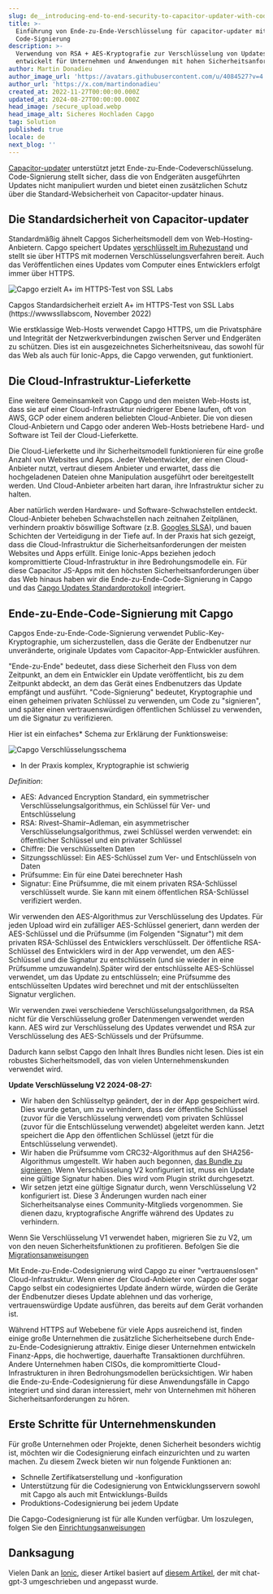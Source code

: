 ```yaml
---
slug: de__introducing-end-to-end-security-to-capacitor-updater-with-code-signing
title: >-
  Einführung von Ende-zu-Ende-Verschlüsselung für capacitor-updater mit
  Code-Signierung
description: >-
  Verwendung von RSA + AES-Kryptografie zur Verschlüsselung von Updates,
  entwickelt für Unternehmen und Anwendungen mit hohen Sicherheitsanforderungen
author: Martin Donadieu
author_image_url: 'https://avatars.githubusercontent.com/u/4084527?v=4'
author_url: 'https://x.com/martindonadieu'
created_at: 2022-11-27T00:00:00.000Z
updated_at: 2024-08-27T00:00:00.000Z
head_image: /secure_upload.webp
head_image_alt: Sicheres Hochladen Capgo
tag: Solution
published: true
locale: de
next_blog: ''
---
```


[Capacitor-updater](https://githubcom/Cap-go/capacitor-updater/) unterstützt jetzt Ende-zu-Ende-Codeverschlüsselung. Code-Signierung stellt sicher, dass die von Endgeräten ausgeführten Updates nicht manipuliert wurden und bietet einen zusätzlichen Schutz über die Standard-Websicherheit von Capacitor-updater hinaus.

## Die Standardsicherheit von Capacitor-updater

Standardmäßig ähnelt Capgos Sicherheitsmodell dem von Web-Hosting-Anbietern. Capgo speichert Updates [verschlüsselt im Ruhezustand](https://cloudgooglecom/docs/security/encryption/default-encryption/) und stellt sie über HTTPS mit modernen Verschlüsselungsverfahren bereit. Auch das Veröffentlichen eines Updates vom Computer eines Entwicklers erfolgt immer über HTTPS.

![Capgo erzielt A+ im HTTPS-Test von SSL Labs](/ssllabs_reportwebp)

Capgos Standardsicherheit erzielt A+ im HTTPS-Test von SSL Labs (https://wwwssllabscom, November 2022)

Wie erstklassige Web-Hosts verwendet Capgo HTTPS, um die Privatsphäre und Integrität der Netzwerkverbindungen zwischen Server und Endgeräten zu schützen. Dies ist ein ausgezeichnetes Sicherheitsniveau, das sowohl für das Web als auch für Ionic-Apps, die Capgo verwenden, gut funktioniert.

## Die Cloud-Infrastruktur-Lieferkette

Eine weitere Gemeinsamkeit von Capgo und den meisten Web-Hosts ist, dass sie auf einer Cloud-Infrastruktur niedrigerer Ebene laufen, oft von AWS, GCP oder einem anderen beliebten Cloud-Anbieter. Die von diesen Cloud-Anbietern und Capgo oder anderen Web-Hosts betriebene Hard- und Software ist Teil der Cloud-Lieferkette.

Die Cloud-Lieferkette und ihr Sicherheitsmodell funktionieren für eine große Anzahl von Websites und Apps. Jeder Webentwickler, der einen Cloud-Anbieter nutzt, vertraut diesem Anbieter und erwartet, dass die hochgeladenen Dateien ohne Manipulation ausgeführt oder bereitgestellt werden. Und Cloud-Anbieter arbeiten hart daran, ihre Infrastruktur sicher zu halten.

Aber natürlich werden Hardware- und Software-Schwachstellen entdeckt. Cloud-Anbieter beheben Schwachstellen nach zeitnahen Zeitplänen, verhindern proaktiv böswillige Software (z.B. [Googles SLSA](https://securitygoogleblogcom/2021/06/introducing-slsa-end-to-end-frameworkhtml/)), und bauen Schichten der Verteidigung in der Tiefe auf. In der Praxis hat sich gezeigt, dass die Cloud-Infrastruktur die Sicherheitsanforderungen der meisten Websites und Apps erfüllt. Einige Ionic-Apps beziehen jedoch kompromittierte Cloud-Infrastruktur in ihre Bedrohungsmodelle ein. Für diese Capacitor JS-Apps mit den höchsten Sicherheitsanforderungen über das Web hinaus haben wir die Ende-zu-Ende-Code-Signierung in Capgo und das [Capgo Updates Standardprotokoll](/docs/self-hosted/auto-update/update-endpoint/) integriert.

## Ende-zu-Ende-Code-Signierung mit Capgo

Capgos Ende-zu-Ende-Code-Signierung verwendet Public-Key-Kryptographie, um sicherzustellen, dass die Geräte der Endbenutzer nur unveränderte, originale Updates vom Capacitor-App-Entwickler ausführen.

"Ende-zu-Ende" bedeutet, dass diese Sicherheit den Fluss von dem Zeitpunkt, an dem ein Entwickler ein Update veröffentlicht, bis zu dem Zeitpunkt abdeckt, an dem das Gerät eines Endbenutzers das Update empfängt und ausführt. "Code-Signierung" bedeutet, Kryptographie und einen geheimen privaten Schlüssel zu verwenden, um Code zu "signieren", und später einen vertrauenswürdigen öffentlichen Schlüssel zu verwenden, um die Signatur zu verifizieren.

Hier ist ein einfaches* Schema zur Erklärung der Funktionsweise:

![Capgo Verschlüsselungsschema](/encryption_flowwebp)

* In der Praxis komplex, Kryptographie ist schwierig

*Definition*:
- AES: Advanced Encryption Standard, ein symmetrischer Verschlüsselungsalgorithmus, ein Schlüssel für Ver- und Entschlüsselung
- RSA: Rivest–Shamir–Adleman, ein asymmetrischer Verschlüsselungsalgorithmus, zwei Schlüssel werden verwendet: ein öffentlicher Schlüssel und ein privater Schlüssel
- Chiffre: Die verschlüsselten Daten
- Sitzungsschlüssel: Ein AES-Schlüssel zum Ver- und Entschlüsseln von Daten
- Prüfsumme: Ein für eine Datei berechneter Hash
- Signatur: Eine Prüfsumme, die mit einem privaten RSA-Schlüssel verschlüsselt wurde. Sie kann mit einem öffentlichen RSA-Schlüssel verifiziert werden.

Wir verwenden den AES-Algorithmus zur Verschlüsselung des Updates. Für jeden Upload wird ein zufälliger AES-Schlüssel generiert, dann werden der AES-Schlüssel und die Prüfsumme (im Folgenden "Signatur") mit dem privaten RSA-Schlüssel des Entwicklers verschlüsselt. Der öffentliche RSA-Schlüssel des Entwicklers wird in der App verwendet, um den AES-Schlüssel und die Signatur zu entschlüsseln (und sie wieder in eine Prüfsumme umzuwandeln).Später wird der entschlüsselte AES-Schlüssel verwendet, um das Update zu entschlüsseln; eine Prüfsumme des entschlüsselten Updates wird berechnet und mit der entschlüsselten Signatur verglichen.

Wir verwenden zwei verschiedene Verschlüsselungsalgorithmen, da RSA nicht für die Verschlüsselung großer Datenmengen verwendet werden kann. AES wird zur Verschlüsselung des Updates verwendet und RSA zur Verschlüsselung des AES-Schlüssels und der Prüfsumme.

Dadurch kann selbst Capgo den Inhalt Ihres Bundles nicht lesen. Dies ist ein robustes Sicherheitsmodell, das von vielen Unternehmenskunden verwendet wird.

**Update Verschlüsselung V2 2024-08-27:**
- Wir haben den Schlüsseltyp geändert, der in der App gespeichert wird. Dies wurde getan, um zu verhindern, dass der öffentliche Schlüssel (zuvor für die Verschlüsselung verwendet) vom privaten Schlüssel (zuvor für die Entschlüsselung verwendet) abgeleitet werden kann. Jetzt speichert die App den öffentlichen Schlüssel (jetzt für die Entschlüsselung verwendet).
- Wir haben die Prüfsumme vom CRC32-Algorithmus auf den SHA256-Algorithmus umgestellt. Wir haben auch begonnen, [das Bundle zu signieren](https://enwikipediaorg/wiki/RSA_(cryptosystem)#Signing_messages). Wenn Verschlüsselung V2 konfiguriert ist, muss ein Update eine gültige Signatur haben. Dies wird vom Plugin strikt durchgesetzt.
- Wir setzen jetzt eine gültige Signatur durch, wenn Verschlüsselung V2 konfiguriert ist.
Diese 3 Änderungen wurden nach einer Sicherheitsanalyse eines Community-Mitglieds vorgenommen. Sie dienen dazu, kryptografische Angriffe während des Updates zu verhindern.

Wenn Sie Verschlüsselung V1 verwendet haben, migrieren Sie zu V2, um von den neuen Sicherheitsfunktionen zu profitieren. Befolgen Sie die [Migrationsanweisungen](/docs/cli/migrations/encryption/)

Mit Ende-zu-Ende-Codesignierung wird Capgo zu einer "vertrauenslosen" Cloud-Infrastruktur. Wenn einer der Cloud-Anbieter von Capgo oder sogar Capgo selbst ein codesigniertes Update ändern würde, würden die Geräte der Endbenutzer dieses Update ablehnen und das vorherige, vertrauenswürdige Update ausführen, das bereits auf dem Gerät vorhanden ist.

Während HTTPS auf Webebene für viele Apps ausreichend ist, finden einige große Unternehmen die zusätzliche Sicherheitsebene durch Ende-zu-Ende-Codesignierung attraktiv. Einige dieser Unternehmen entwickeln Finanz-Apps, die hochwertige, dauerhafte Transaktionen durchführen. Andere Unternehmen haben CISOs, die kompromittierte Cloud-Infrastrukturen in ihren Bedrohungsmodellen berücksichtigen. Wir haben die Ende-zu-Ende-Codesignierung für diese Anwendungsfälle in Capgo integriert und sind daran interessiert, mehr von Unternehmen mit höheren Sicherheitsanforderungen zu hören.

## Erste Schritte für Unternehmenskunden

Für große Unternehmen oder Projekte, denen Sicherheit besonders wichtig ist, möchten wir die Codesignierung einfach einzurichten und zu warten machen. Zu diesem Zweck bieten wir nun folgende Funktionen an:

- Schnelle Zertifikatserstellung und -konfiguration
- Unterstützung für die Codesignierung von Entwicklungsservern sowohl mit Capgo als auch mit Entwicklungs-Builds
- Produktions-Codesignierung bei jedem Update

Die Capgo-Codesignierung ist für alle Kunden verfügbar. Um loszulegen, folgen Sie den [Einrichtungsanweisungen](/docs/cli/commands/#end-to-end-encryption-trustless)

## Danksagung

Vielen Dank an [Ionic](https://ioniccom/), dieser Artikel basiert auf [diesem Artikel](https://ionicio/blog/introducing-the-ionic-end-to-end-testing-reference-example/), der mit chat-gpt-3 umgeschrieben und angepasst wurde.